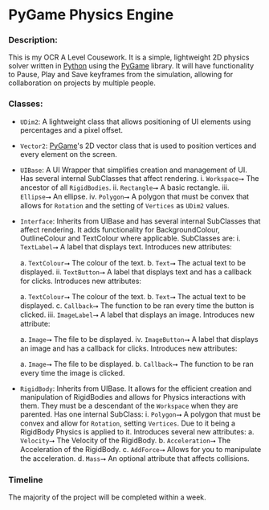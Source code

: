 # PyGame Physics Engine
### Description:
This is my OCR A Level Cousework. It is a simple, lightweight 2D physics solver written in [Python](https://www.python.org) using the [PyGame](https://www.pygame.org/wiki/about) library. It will have functionality to Pause, Play and Save keyframes from the simulation, allowing for collaboration on projects by multiple people.
### Classes:
- `UDim2`: A lightweight class that allows positioning of UI elements using percentages and a pixel offset.
- `Vector2`: [PyGame](https://www.pygame.org/wiki/about)'s 2D vector class that is used to position vertices and every element on the screen.
- `UIBase`: A UI Wrapper that simplifies creation and management of UI. Has several internal SubClasses that affect rendering. 
  i. `Workspace`⭢ The ancestor of all `RigidBodies`.
  ii. `Rectangle`⭢ A basic rectangle.
  iii. `Ellipse`⭢ An ellipse.
  iv. `Polygon`⭢ A polygon that must be convex that allows for `Rotation` and the setting of `Vertices` as `UDim2` values.
- `Interface`: Inherits from UIBase and has several internal SubClasses that affect rendering. It adds functionality for BackgroundColour, OutlineColour and TextColour where applicable. SubClasses are:
  i. `TextLabel`⭢ A label that displays text. Introduces new attributes:
   
   a. `TextColour`⭢ The colour of the text.
    b. `Text`⭢ The actual text to be displayed.
  ii. `TextButton`⭢ A label that displays text and has a callback for clicks. Introduces new attributes:
   
   a. `TextColour`⭢ The colour of the text.
    b. `Text`⭢ The actual text to be displayed.
    c. `Callback`⭢ The function to be ran every time the button is clicked.
  iii. `ImageLabel`⭢ A label that displays an image. Introduces new attribute:
   
    a. `Image`⭢ The file to be displayed.
  iv. `ImageButton`⭢ A label that displays an image and has a callback for clicks. Introduces new attributes:
    
    a. `Image`⭢ The file to be displayed.
    b. `Callback`⭢ The function to be ran every time the image is clicked.
- `RigidBody`: Inherits from UIBase. It allows for the efficient creation and manipulation of RigidBodies and allows for Physics interactions with them. They must be a descendant of the `Workspace` when they are parented. Has one internal SubClass:
  i. `Polygon`⭢ A polygon that must be convex and allow for `Rotation`, setting `Vertices`. Due to it being a RigidBody Physics is applied to it. Introduces several new attributes:
    a. `Velocity`⭢ The Velocity of the RigidBody.
    b. `Acceleration`⭢ The Acceleration of the RigidBody.
    c. `AddForce`⭢ Allows for you to manipulate the acceleration.
    d. `Mass`⭢ An optional attribute that affects collisions.
    
### Timeline
The majority of the project will be completed within a week.
